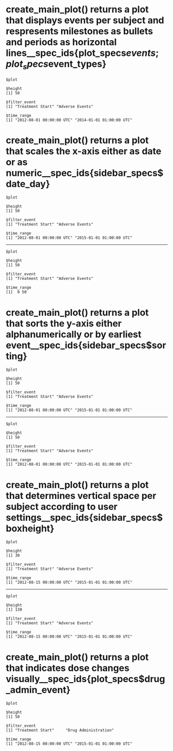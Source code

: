 # create_main_plot() returns a plot that displays events per subject and respresents milestones as bullets and periods as horizontal lines__spec_ids{plot_specs$events;plot_specs$event_types}

    $plot
    
    $height
    [1] 50
    
    $filter_event
    [1] "Treatment Start" "Adverse Events" 
    
    $time_range
    [1] "2012-08-01 00:00:00 UTC" "2014-01-01 01:00:00 UTC"
    

# create_main_plot() returns a plot that scales the x-axis either as date or as numeric__spec_ids{sidebar_specs$date_day}

    $plot
    
    $height
    [1] 50
    
    $filter_event
    [1] "Treatment Start" "Adverse Events" 
    
    $time_range
    [1] "2012-08-01 00:00:00 UTC" "2015-01-01 01:00:00 UTC"
    

---

    $plot
    
    $height
    [1] 50
    
    $filter_event
    [1] "Treatment Start" "Adverse Events" 
    
    $time_range
    [1]  0 50
    

# create_main_plot() returns a plot that sorts the y-axis either alphanumerically or by earliest event__spec_ids{sidebar_specs$sorting}

    $plot
    
    $height
    [1] 50
    
    $filter_event
    [1] "Treatment Start" "Adverse Events" 
    
    $time_range
    [1] "2012-08-01 00:00:00 UTC" "2015-01-01 01:00:00 UTC"
    

---

    $plot
    
    $height
    [1] 50
    
    $filter_event
    [1] "Treatment Start" "Adverse Events" 
    
    $time_range
    [1] "2012-08-01 00:00:00 UTC" "2015-01-01 01:00:00 UTC"
    

# create_main_plot() returns a plot that determines vertical space per subject according to user settings__spec_ids{sidebar_specs$boxheight}

    $plot
    
    $height
    [1] 30
    
    $filter_event
    [1] "Treatment Start" "Adverse Events" 
    
    $time_range
    [1] "2012-08-15 00:00:00 UTC" "2015-01-01 01:00:00 UTC"
    

---

    $plot
    
    $height
    [1] 130
    
    $filter_event
    [1] "Treatment Start" "Adverse Events" 
    
    $time_range
    [1] "2012-08-15 00:00:00 UTC" "2015-01-01 01:00:00 UTC"
    

# create_main_plot() returns a plot that indicates dose changes visually__spec_ids{plot_specs$drug_admin_event}

    $plot
    
    $height
    [1] 50
    
    $filter_event
    [1] "Treatment Start"     "Drug Administration"
    
    $time_range
    [1] "2012-08-15 00:00:00 UTC" "2015-01-01 01:00:00 UTC"
    

